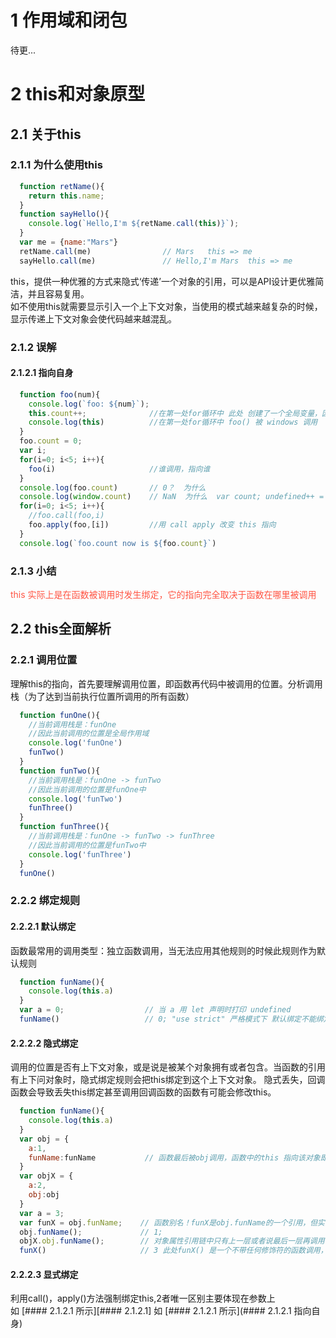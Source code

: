 # 1 作用域和闭包
待更...
# 2 this和对象原型
## 2.1 关于this
### 2.1.1 为什么使用this
```js
  function retName(){
    return this.name;
  }
  function sayHello(){
    console.log(`Hello,I'm ${retName.call(this)}`);
  }
  var me = {name:"Mars"}
  retName.call(me)                // Mars   this => me
  sayHello.call(me)               // Hello,I'm Mars  this => me
```
this，提供一种优雅的方式来隐式‘传递’一个对象的引用，可以是API设计更优雅简洁，并且容易复用。<br>
如不使用this就需要显示引入一个上下文对象，当使用的模式越来越复杂的时候，显示传递上下文对象会使代码越来越混乱。

### 2.1.2  误解
#### 2.1.2.1 指向自身
```js
  function foo(num){
    console.log(`foo: ${num}`);
    this.count++;              //在第一处for循环中 此处 创建了一个全局变量，因为this 指向 window   => var count; 
    console.log(this)          //在第一处for循环中 foo() 被 windows 调用
  }
  foo.count = 0;
  var i;
  for(i=0; i<5; i++){
    foo(i)                     //谁调用，指向谁 
  }
  console.log(foo.count)       // 0？  为什么 
  console.log(window.count)    // NaN  为什么  var count; undefined++ = NaN
  for(i=0; i<5; i++){
    //foo.call(foo,i)
    foo.apply(foo,[i])         //用 call apply 改变 this 指向
  }
  console.log(`foo.count now is ${foo.count}`)
```
### 2.1.3 小结
 <p style="color:#f54;">this 实际上是在函数被调用时发生绑定，它的指向完全取决于函数在哪里被调用</p>

## 2.2 this全面解析
### 2.2.1 调用位置
理解this的指向，首先要理解调用位置，即函数再代码中被调用的位置。分析调用栈（为了达到当前执行位置所调用的所有函数）
```js
  function funOne(){
    //当前调用栈是：funOne
    //因此当前调用的位置是全局作用域
    console.log('funOne')
    funTwo()
  }
  function funTwo(){
    //当前调用栈是：funOne -> funTwo
    //因此当前调用的位置是funOne中
    console.log('funTwo')
    funThree()
  }
  function funThree(){
    //当前调用栈是：funOne -> funTwo -> funThree
    //因此当前调用的位置是funTwo中
    console.log('funThree')
  }
  funOne()
```
### 2.2.2 绑定规则

#### 2.2.2.1 默认绑定
函数最常用的调用类型：独立函数调用，当无法应用其他规则的时候此规则作为默认规则
```js
  function funName(){
    console.log(this.a)
  }
  var a = 0;                  // 当 a 用 let 声明时打印 undefined
  funName()                   // 0; "use strict" 严格模式下 默认绑定不能绑定到全局对象
```

#### 2.2.2.2 隐式绑定
调用的位置是否有上下文对象，或是说是被某个对象拥有或者包含。当函数的引用有上下问对象时，隐式绑定规则会把this绑定到这个上下文对象。
隐式丢失，回调函数会导致丢失this绑定甚至调用回调函数的函数有可能会修改this。
```js
  function funName(){
    console.log(this.a)
  }
  var obj = {
    a:1,
    funName:funName           // 函数最后被obj调用，函数中的this 指向该对象即obj
  }
  var objX = {
    a:2,
    obj:obj
  }
  var a = 3;
  var funX = obj.funName;    // 函数别名！funX是obj.funName的一个引用，但实际上他引用的是 funName函数本身。
  obj.funName();             // 1; 
  objX.obj.funName();        // 对象属性引用链中只有上一层或者说最后一层再调用位置中起作用。
  funX()                     // 3 此处funX() 是一个不带任何修饰符的函数调用，因此应用了默认绑定
```

#### 2.2.2.3 显式绑定
利用call()，apply()方法强制绑定this,2者唯一区别主要体现在参数上<br>
如 [#### 2.1.2.1 所示][#### 2.1.2.1] 
如 [#### 2.1.2.1 所示](#### 2.1.2.1 指向自身)
